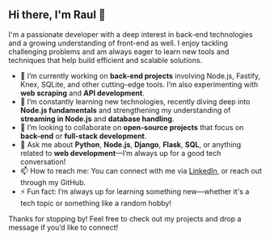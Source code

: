 ## Hi there, I'm Raul 👋

I'm a passionate developer with a deep interest in back-end technologies and a growing understanding of front-end as well. I enjoy tackling challenging problems and am always eager to learn new tools and techniques that help build efficient and scalable solutions.

- 🔭 I’m currently working on **back-end projects** involving Node.js, Fastify, Knex, SQLite, and other cutting-edge tools. I’m also experimenting with **web scraping** and **API development**.
- 🌱 I’m constantly learning new technologies, recently diving deep into **Node.js fundamentals** and strengthening my understanding of **streaming in Node.js** and **database handling**.
- 👯 I’m looking to collaborate on **open-source projects** that focus on **back-end** or **full-stack development**.
- 💬 Ask me about **Python**, **Node.js**, **Django**, **Flask**, **SQL**, or anything related to **web development**—I’m always up for a good tech conversation!
- 📫 How to reach me: You can connect with me via [LinkedIn](https://www.linkedin.com/in/raulsilveirati), or reach out through my GitHub.
- ⚡ Fun fact: I’m always up for learning something new—whether it's a tech topic or something like a random hobby!

Thanks for stopping by! Feel free to check out my projects and drop a message if you’d like to connect!
